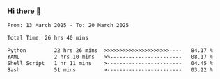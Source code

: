 ### Hi there 👋

<!--
**ututono/ututono** is a ✨ _special_ ✨ repository because its `README.md` (this file) appears on your GitHub profile.

Here are some ideas to get you started:

- 🔭 I’m currently working on ...
- 🌱 I’m currently learning ...
- 👯 I’m looking to collaborate on ...
- 🤔 I’m looking for help with ...
- 💬 Ask me about ...
- 📫 How to reach me: ...
- 😄 Pronouns: ...
- ⚡ Fun fact: ...
-->



<!--START_SECTION:waka-->

```txt
From: 13 March 2025 - To: 20 March 2025

Total Time: 26 hrs 40 mins

Python         22 hrs 26 mins  >>>>>>>>>>>>>>>>>>>>>----   84.17 %
YAML           2 hrs 10 mins   >>-----------------------   08.17 %
Shell Script   1 hr 11 mins    >------------------------   04.45 %
Bash           51 mins         >------------------------   03.22 %
```

<!--END_SECTION:waka-->
